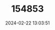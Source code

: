---
title: "154853"
category: "Syngnathus floridae"
draft: false
date: 2024-02-22 13:03:51
languages:
  English: ["Florida Pipefish", "Dusky Pipefish"]
  Finnish: ["Floridanneula"]
  Danish: ["Mørk tangnål"]
  Spanish; Castilian: ["Pez Pipa Prieto"]
  Chinese: ["佛罗里达海龙", "佛羅里達海龍"]
---